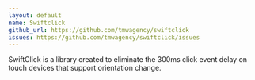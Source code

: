 ```yaml
---
layout: default
name: Swiftclick
github_url: https://github.com/tmwagency/swiftclick
issues: https://github.com/tmwagency/swiftclick/issues
---
```

SwiftClick is a library created to eliminate the 300ms click event delay on touch devices that support orientation change.